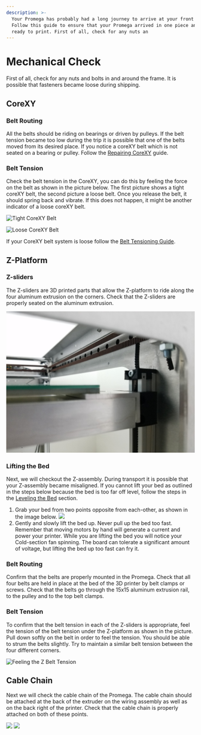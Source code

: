 ```yaml
---
description: >-
  Your Promega has probably had a long journey to arrive at your front door.
  Follow this guide to ensure that your Promega arrived in one piece and is
  ready to print. First of all, check for any nuts an
---
```


# Mechanical Check

First of all, check for any nuts and bolts in and around the frame. It is possible that fasteners became loose during shipping.

## CoreXY

### **Belt Routing**

All the belts should be riding on bearings or driven by pulleys. If the belt tension became too low during the trip it is possible that one of the belts moved from its desired place. If you notice a coreXY belt which is not seated on a bearing or pulley. Follow the [Repairing CoreXY](https://m3d.gitbook.io/promega-docs/repair-guides/repairing-broken-belt-clamps) guide.

### **Belt Tension**

Check the belt tension in the CoreXY, you can do this by feeling the force on the belt as shown in the picture below. The first picture shows a tight coreXY belt, the second picture a loose belt. Once you release the belt, it should spring back and vibrate. If this does not happen, it might be another indicator of a loose coreXY belt.

![Tight CoreXY Belt](../.gitbook/assets/rcddv9mpq6xxvcaj-tightcorexy.jpg)

![Loose CoreXY Belt](../.gitbook/assets/c19sx7dzd5bezvvy-loosecorexy.jpg)

If your CoreXY belt system is loose follow the [Belt Tensioning Guide](https://m3d.gitbook.io/promega-docs/maintenance-guides/belt-tensioning-and-mechanical-leveling#corexy-assembly).

## Z-Platform

### Z-sliders

The Z-sliders are 3D printed parts that allow the Z-platform to ride along the four aluminum extrusion on the corners. Check that the Z-sliders are properly seated on the aluminum extrusion. 

![](../.gitbook/assets/20180611_164841.jpg) 

### Lifting the Bed

Next, we will checkout the Z-assembly. During transport it is possible that your Z-assembly became misaligned. If you cannot lift your bed as outlined in the steps below because the bed is too far off level, follow the steps in the [Leveling the Bed](https://promega.printm3d.com/repair-guides/repairing-broken-belt-clamps#leveling-the-bed) section.

1. Grab your bed from two points opposite from each-other, as shown in the image below.  ![](../.gitbook/assets/wheretoholdbed%20%281%29.jpg) 
2. Gently and slowly lift the bed up. Never pull up the bed too fast. Remember that moving motors by hand will generate a current and power your printer. While you are lifting the bed you will notice your Cold-section fan spinning. The board can tolerate a significant amount of voltage, but lifting the bed up too fast can fry it.

### **Belt Routing**

Confirm that the belts are properly mounted in the Promega. Check that all four belts are held in place at the bed of the 3D printer by belt clamps or screws. Check that the belts go through the 15x15 aluminum extrusion rail, to the pulley and to the top belt clamps.

### **Belt Tension**

To confirm that the belt tension in each of the Z-sliders is appropriate, feel the tension of the belt tension under the Z-platform as shown in the picture. Pull down softly on the belt in order to feel the tension. You should be able to strum the belts slightly. Try to maintain a similar belt tension between the four different corners.

![Feeling the Z Belt Tension](../.gitbook/assets/w94x14fanyl02dp2-belttension.jpg)

## Cable Chain

Next we will check the cable chain of the Promega. The cable chain should be attached at the back of the extruder on the wiring assembly as well as on the back right of the printer. Check that the cable chain is properly attached on both of these points.

![](../.gitbook/assets/cablechainattachmentpoint1.jpg) ![](../.gitbook/assets/cablechainattachmentpoint2.jpg)

